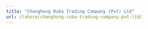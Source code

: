 ```yaml
---
title: "Changhong Ruba Trading Company (Pvt) Ltd"
url: /lahore/changhong-ruba-trading-company-pvt-ltd/
---
```

